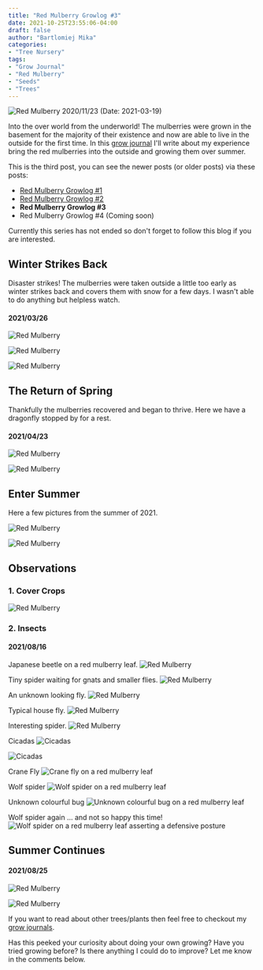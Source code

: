 ```yaml
---
title: "Red Mulberry Growlog #3"
date: 2021-10-25T23:55:06-04:00
draft: false
author: "Bartlomiej Mika"
categories:
- "Tree Nursery"
tags:
- "Grow Journal"
- "Red Mulberry"
- "Seeds"
- "Trees"
---
```


![Red Mulberry 2020/11/23](/img/2021/10-25/red_mulberries_1_outside.jpg)
(Date: 2021-03-19)

Into the over world from the underworld! The mulberries were grown in the basement for the majority of their existence and now are able to live in the outside for the first time. In this [grow journal](/tags/grow-journal/) I'll write about my experience bring the red mulberries into the outside and growing them over summer.

<!--more-->

This is the third post, you can see the newer posts (or older posts) via these posts:

* [Red Mulberry Growlog #1](/post/2021/red-mulberry-growlog-1/)
* [Red Mulberry Growlog #2](/post/2021/red-mulberry-growlog-2/)
* **Red Mulberry Growlog #3**
* Red Mulberry Growlog #4  (Coming soon)

Currently this series has not ended so don't forget to follow this blog if you are interested.

## Winter Strikes Back
Disaster strikes! The mulberries were taken outside a little too early as winter strikes back and covers them with snow for a few days. I wasn't able to do anything but helpless watch.

#### 2021/03/26

![Red Mulberry](/img/2021/10-25/red_mulberries_2_outside.jpg)

![Red Mulberry](/img/2021/10-25/red_mulberries_3_outside.jpg)

![Red Mulberry](/img/2021/10-25/red_mulberries_6_outside.jpg)

## The Return of Spring
Thankfully the mulberries recovered and began to thrive. Here we have a dragonfly stopped by for a rest.

#### 2021/04/23

![Red Mulberry](/img/2021/10-25/red_mulberries_7_outside.jpg)

![Red Mulberry](/img/2021/10-25/red_mulberries_8_outside.jpg)

## Enter Summer
Here a few pictures from the summer of 2021.

![Red Mulberry](/img/2021/10-25/red_mulberries_9_outside.jpg)

![Red Mulberry](/img/2021/10-25/red_mulberries_10_outside.jpg)

## Observations
### 1. Cover Crops
![Red Mulberry](/img/2021/10-25/red_mulberries_11_outside.jpg)

### 2. Insects
#### 2021/08/16

Japanese beetle on a red mulberry leaf.
![Red Mulberry](/img/2021/10-25/japanese_beetle_on_red_mulberry_leaf.jpeg)

Tiny spider waiting for gnats and smaller flies.
![Red Mulberry](/img/2021/10-25/red_mulberries_12_outside.jpg)

An unknown looking fly.
![Red Mulberry](/img/2021/10-25/red_mulberries_13_outside.jpg)

Typical house fly.
![Red Mulberry](/img/2021/10-25/red_mulberries_14_outside.jpg)

Interesting spider.
![Red Mulberry](/img/2021/10-25/red_mulberries_17_outside.jpg)

Cicadas
![Cicadas](/img/2021/10-25/cicada_01.jpeg)

![Cicadas](/img/2021/10-25/cicada_02.jpeg)

Crane Fly
![Crane fly on a red mulberry leaf](/img/2021/10-25/crane_fly_on_red_mulberry_leaf.jpeg)

Wolf spider
![Wolf spider on a red mulberry leaf](/img/2021/10-25/wolf_spider_nest_on_red_mullberry_leaf.jpeg)

Unknown colourful bug
![Unknown colourful bug on a red mulberry leaf](/img/2021/10-25/unknown_colourful_bug_on_red_mulberry.png)

Wolf spider again ... and not so happy this time!
![Wolf spider on a red mulberry leaf asserting a defensive posture](/img/2021/10-25/wolf_spider_on_red_mulberry_asserting_a_defensive_posture.jpeg)

## Summer Continues

#### 2021/08/25

![Red Mulberry](/img/2021/10-25/red_mulberries_18_outside.jpg)

![Red Mulberry](/img/2021/10-25/red_mulberries_19_outside.jpg)

If you want to read about other trees/plants then feel free to checkout my [grow journals](/tags/grow-journal/).

Has this peeked your curiosity about doing your own growing? Have you tried growing before? Is there anything I could do to improve? Let me know in the comments below.
